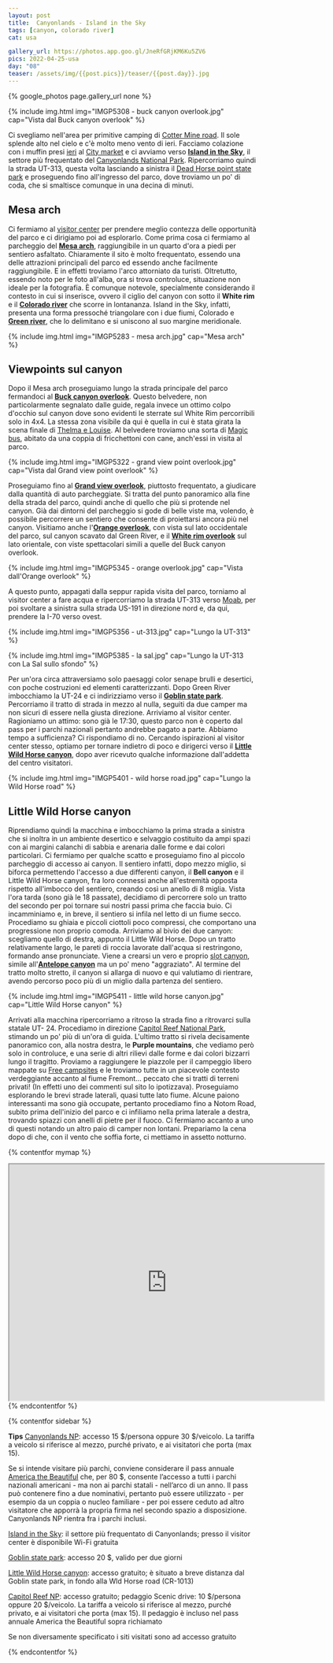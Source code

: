 ```yaml
---
layout: post
title:  Canyonlands - Island in the Sky
tags: [canyon, colorado river]
cat: usa

gallery_url: https://photos.app.goo.gl/JneRfGRjKM6Ku5ZV6
pics: 2022-04-25-usa
day: "08"
teaser: /assets/img/{{post.pics}}/teaser/{{post.day}}.jpg
---
```


{% google_photos page.gallery_url none %}

{% include img.html img="IMGP5308 - buck canyon overlook.jpg" cap="Vista dal Buck canyon overlook" %}

Ci svegliamo nell'area per primitive camping di [Cotter Mine road](https://freecampsites.net/#!158034&query=sitedetails). Il sole splende alto nel cielo e c'è molto meno vento di ieri. Facciamo colazione con i muffin presi [ieri](https://www.van42.com/2022/05/01/usa_07-dead-horse-point.html) al [City market](https://www.citymarket.com/stores/grocery/ut/moab/moab/620/00410?cid=loc_62000410_gmb) e ci avviamo verso [**Island in the Sky**](https://www.nps.gov/cany/planyourvisit/islandinthesky.htm), il settore più frequentato del [Canyonlands National Park](https://www.nps.gov/cany/index.htm). Ripercorriamo quindi la strada UT-313, questa volta lasciando a sinistra il [Dead Horse point state park](https://www.discovermoab.com/dead-horse-point-state-park/) e proseguendo fino all'ingresso del parco, dove troviamo un po' di coda, che si smaltisce comunque in una decina di minuti.

## Mesa arch

Ci fermiamo al [visitor center](https://www.nps.gov/cany/planyourvisit/islandinthesky.htm) per prendere meglio contezza delle opportunità del parco e ci dirigiamo poi ad esplorarlo. Come prima cosa ci fermiamo al parcheggio del [**Mesa arch**](https://www.nps.gov/places/mesa-arch.htm), raggiungibile in un quarto d'ora a piedi per sentiero asfaltato. Chiaramente il sito è molto frequentato, essendo una delle attrazioni principali del parco ed essendo anche facilmente raggiungibile. E in effetti troviamo l'arco attorniato da turisti. Oltretutto, essendo noto per le foto all'alba, ora si trova controluce, situazione non ideale per la fotografia. È comunque notevole, specialmente considerando il contesto in cui si inserisce, ovvero il ciglio del canyon con sotto il **White rim** e il [**Colorado river**](https://www.americanrivers.org/river/colorado-river-in-the-grand-canyon/) che scorre in lontananza. Island in the Sky, infatti, presenta una forma pressoché triangolare con i due fiumi, Colorado e [**Green river**](https://en.wikipedia.org/wiki/Green_River_(Colorado_River_tributary)), che lo delimitano e si uniscono al suo margine meridionale. 

{% include img.html img="IMGP5283 - mesa arch.jpg" cap="Mesa arch" %}
## Viewpoints sul canyon

Dopo il Mesa arch proseguiamo lungo la strada principale del parco fermandoci al [**Buck canyon overlook**](https://www.nps.gov/places/buck-canyon-overlook.htm). Questo belvedere, non particolarmente segnalato dalle guide, regala invece un ottimo colpo d'occhio sul canyon dove sono evidenti le sterrate sul White Rim percorribili solo in 4x4. La stessa zona visibile da qui è quella in cui è stata girata la scena finale di [Thelma e Louise](https://it.wikipedia.org/wiki/Thelma_%26_Louise). Al belvedere troviamo una sorta di [Magic bus](http://www.mountainblog.it/redazionale/alaska-magic-bus-descritto-krakauer-rimosso-dallo-stampede-trail/), abitato da una coppia di fricchettoni con cane, anch'essi in visita al parco.

{% include img.html img="IMGP5322 - grand view point overlook.jpg" cap="Vista dal Grand view point overlook" %}

Proseguiamo fino al [**Grand view overlook**](https://www.nps.gov/places/grand-view-point.htm), piuttosto frequentato, a giudicare dalla quantità di auto parcheggiate. Si tratta del punto panoramico alla fine della strada del parco, quindi anche di quello che più si protende nel canyon. Già dai dintorni del parcheggio si gode di belle viste ma, volendo, è possibile percorrere un sentiero che consente di proiettarsi ancora più nel canyon. Visitiamo anche l'[**Orange overlook**](https://www.nps.gov/places/orange-cliffs-overlook.htm), con vista sul lato occidentale del parco, sul canyon scavato dal Green River, e il [**White rim overlook**](https://www.nps.gov/places/white-rim-overlook-trail.htm) sul lato orientale, con viste spettacolari simili a quelle del Buck canyon overlook. 

{% include img.html img="IMGP5345 - orange overlook.jpg" cap="Vista dall'Orange overlook" %}

A questo punto, appagati dalla seppur rapida visita del parco, torniamo al visitor center a fare acqua e ripercorriamo la strada UT-313 verso [Moab](https://www.discovermoab.com/), per poi svoltare a sinistra sulla strada US-191 in direzione nord e, da qui, prendere la I-70 verso ovest.

{% include img.html img="IMGP5356 - ut-313.jpg" cap="Lungo la UT-313" %}

{% include img.html img="IMGP5385 - la sal.jpg" cap="Lungo la UT-313 con La Sal sullo sfondo" %}

Per un'ora circa attraversiamo solo paesaggi color senape brulli e desertici, con poche costruzioni ed elementi caratterizzanti. Dopo Green River imbocchiamo la UT-24 e ci indirizziamo verso il [**Goblin state park**](https://www.utah.com/destinations/state-parks/goblin-valley-state-park/). Percorriamo il tratto di strada in mezzo al nulla, seguiti da due camper ma non sicuri di essere nella giusta direzione. Arriviamo al visitor center. Ragioniamo un attimo: sono già le 17:30, questo parco non è coperto dal pass per i parchi nazionali pertanto andrebbe pagato a parte. Abbiamo tempo a sufficienza? Ci rispondiamo di no. Cercando ispirazioni al visitor center stesso, optiamo per tornare indietro di poco e dirigerci verso il [**Little Wild Horse canyon**](https://www.utah.com/destinations/regions/the-holey-land/little-wild-horse-canyon/), dopo aver ricevuto qualche informazione dall'addetta del centro visitatori. 

{% include img.html img="IMGP5401 - wild horse road.jpg" cap="Lungo la Wild Horse road" %}
## Little Wild Horse canyon

Riprendiamo quindi la macchina e imbocchiamo la prima strada a sinistra che si inoltra in un ambiente desertico e selvaggio costituito da ampi spazi con ai margini calanchi di sabbia e arenaria dalle forme e dai colori particolari. Ci fermiamo per qualche scatto e proseguiamo fino al piccolo parcheggio di accesso ai canyon. Il sentiero infatti, dopo mezzo miglio, si biforca permettendo l'accesso a due differenti canyon, il **Bell canyon** e il Little Wild Horse canyon, fra loro connessi anche all'estremità opposta rispetto all'imbocco del sentiero, creando così un anello di 8 miglia. Vista l'ora tarda (sono già le 18 passate), decidiamo di percorrere solo un tratto del secondo per poi tornare sui nostri passi prima che faccia buio. Ci incamminiamo e, in breve, il sentiero si infila nel letto di un fiume secco. Procediamo su ghiaia e piccoli ciottoli poco compressi, che comportano una progressione non proprio comoda. Arriviamo al bivio dei due canyon: scegliamo quello di destra, appunto il Little Wild Horse. Dopo un tratto relativamente largo, le pareti di roccia lavorate dall'acqua si restringono, formando anse pronunciate. Viene a crearsi un vero e proprio [slot canyon](https://it.wikipedia.org/wiki/Slot_canyon), simile all'[**Antelope canyon**](https://www.van42.com/2022/04/27/usa_03-antelope.html) ma un po' meno "aggraziato". Al termine del tratto molto stretto, il canyon si allarga di nuovo e qui valutiamo di rientrare, avendo percorso poco più di un miglio dalla partenza del sentiero. 

{% include img.html img="IMGP5411 - little wild horse canyon.jpg" cap="Little Wild Horse canyon" %}

Arrivati alla macchina ripercorriamo a ritroso la strada fino a ritrovarci sulla statale UT- 24. Procediamo in direzione [Capitol Reef National Park](https://www.nps.gov/care/index.htm), stimando un po' più di un'ora di guida. L'ultimo tratto si rivela decisamente panoramico con, alla nostra destra, le **Purple mountains**, che vediamo però solo in controluce, e una serie di altri rilievi dalle forme e dai colori bizzarri lungo il tragitto. Proviamo a raggiungere le piazzole per il campeggio libero mappate su [Free campsites](https://freecampsites.net/) e le troviamo tutte in un piacevole contesto verdeggiante accanto al fiume Fremont... peccato che si tratti di terreni privati! (In effetti uno dei commenti sul sito lo ipotizzava). Proseguiamo esplorando le brevi strade laterali, quasi tutte lato fiume. Alcune paiono interessanti ma sono già occupate, pertanto procediamo fino a Notom Road, subito prima dell'inizio del parco e ci infiliamo nella prima laterale a destra, trovando spiazzi con anelli di pietre per il fuoco. Ci fermiamo accanto a uno di questi notando un altro paio di camper non lontani. Prepariamo la cena dopo di che, con il vento che soffia forte, ci mettiamo in assetto notturno.

{% contentfor mymap %}
<iframe src="https://www.google.com/maps/d/embed?mid=1DWGoEfNH2BLfv8KTb2tK2PFy9nklCX0&ehbc=2E312F" width="640" height="480"></iframe>
{% endcontentfor %}

{% contentfor sidebar %}

**Tips**
[Canyonlands NP](https://www.nps.gov/cany/index.htm): accesso 15 $/persona oppure 30 $/veicolo. La tariffa a veicolo si riferisce al mezzo, purché privato, e ai visitatori che porta (max 15).

Se si intende visitare più parchi, conviene considerare il pass annuale [America the Beautiful](https://www.nps.gov/planyourvisit/passes.htm) che, per 80 $, consente l’accesso a tutti i parchi nazionali americani - ma non ai parchi statali - nell’arco di un anno. Il pass può contenere fino a due nominativi, pertanto può essere utilizzato - per esempio da un coppia o nucleo familiare - per poi essere ceduto ad altro visitatore che apporrà la propria firma nel secondo spazio a disposizione. Canyonlands NP rientra fra i parchi inclusi.

[Island in the Sky](https://www.nps.gov/cany/planyourvisit/islandinthesky.htm): il settore più frequentato di Canyonlands; presso il visitor center è disponibile Wi-Fi gratuita

[Goblin state park](https://www.utah.com/destinations/state-parks/goblin-valley-state-park/): accesso 20 $, valido per due giorni

[Little Wild Horse canyon](https://www.utah.com/destinations/regions/the-holey-land/little-wild-horse-canyon/): accesso gratuito; è situato a breve distanza dal Goblin state park, in fondo alla Wld Horse road (CR-1013)

[Capitol Reef NP](https://www.nps.gov/care/index.htm): accesso gratuito; pedaggio Scenic drive: 10 $/persona oppure 20 $/veicolo. La tariffa a veicolo si riferisce al mezzo, purché privato, e ai visitatori che porta (max 15). Il pedaggio è incluso nel pass annuale America the Beautiful sopra richiamato

Se non diversamente specificato i siti visitati sono ad accesso gratuito

{% endcontentfor %}